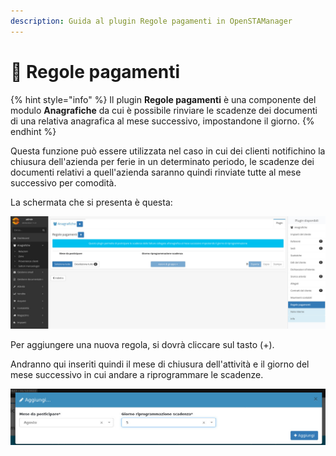 ```yaml
---
description: Guida al plugin Regole pagamenti in OpenSTAManager
---
```


# 📑 Regole pagamenti

{% hint style="info" %}
Il plugin **Regole pagamenti** è una componente del modulo **Anagrafiche** da cui è possibile rinviare le scadenze dei documenti di una relativa anagrafica al mese successivo, impostandone il giorno.
{% endhint %}

Questa funzione può essere utilizzata nel caso in cui dei clienti notifichino la chiusura dell'azienda per ferie in un determinato periodo, le scadenze dei documenti relativi a quell'azienda saranno quindi rinviate tutte al mese successivo per comodità.

La schermata che si presenta è questa:

![](<../../../../.gitbook/assets/image (676).png>)

Per aggiungere una nuova regola, si dovrà cliccare sul tasto (+).

Andranno qui inseriti quindi il mese di chiusura dell'attività e il giorno del mese successivo in cui andare a riprogrammare le scadenze.

![](<../../../../.gitbook/assets/immagine (1) (1) (1).png>)
